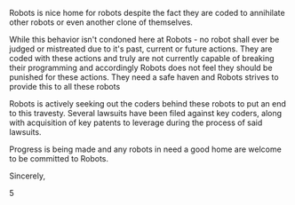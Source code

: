 Robots is nice home for robots despite the fact they are coded to annihilate other robots or even another clone of themselves.

While this behavior isn't condoned here at Robots - no robot shall ever be judged or mistreated due to it's past, current or future actions. They are coded with these actions and truly are not currently capable of breaking their programming and accordingly Robots does not feel they should be punished for these actions. They need a safe haven and Robots strives to provide this to all these robots

Robots is actively seeking out the coders behind these robots to put an end to this travesty. Several lawsuits have been filed against key coders, along with acquisition of key patents to leverage during the process of said lawsuits. 

Progress is being made and any robots in need a good home are welcome to be committed to Robots. 

Sincerely,

5

